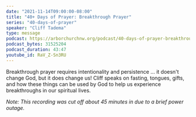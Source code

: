 ```yaml
---
date: "2021-11-14T09:00:00-08:00"
title: "40+ Days of Prayer: Breakthrough Prayer"
series: "40-days-of-prayer"
speaker: "Cliff Tadema"
type: message
podcast: https://arborchurchnw.org/podcast/40-days-of-prayer-breakthrough-prayer.mp3
podcast_bytes: 31525204
podcast_duration: 43:47
youtube_id: RaV_Z-Sn3RU
---
```


Breakthrough prayer requires intentionality and persistence ... it doesn't
change God, but it does change us! Cliff speaks on fasting, tongues, gifts, and
how these things can be used by God to help us experience breakthroughs in our
spiritual lives.

*Note: This recording was cut off about 45 minutes in due to a brief power outage.*
